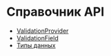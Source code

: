 # Справочник API

- [ValidationProvider](api/validation-provider.md)
- [ValidationField](api/validation-field.md)
- [Типы данных](api/types.md)
